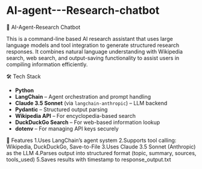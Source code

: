 # AI-agent---Research-chatbot
🧠 AI-Agent-Research Chatbot

This is a command-line based AI research assistant that uses large language models and tool integration to generate structured research responses. 
It combines natural language understanding with Wikipedia search, web search, and output-saving functionality to assist users in compiling information 
efficiently.

🛠 Tech Stack

- **Python**
- **LangChain** – Agent orchestration and prompt handling
- **Claude 3.5 Sonnet** (via `langchain-anthropic`) – LLM backend
- **Pydantic** – Structured output parsing
- **Wikipedia API** – For encyclopedia-based search
- **DuckDuckGo Search** – For web-based information lookup
- **dotenv** – For managing API keys securely

📌 Features
1.Uses LangChain’s agent system
2.Supports tool calling: Wikipedia, DuckDuckGo, Save-to-File
3.Uses Claude 3.5 Sonnet (Anthropic) as the LLM
4.Parses output into structured format (topic, summary, sources, tools_used)
5.Saves results with timestamp to response_output.txt

